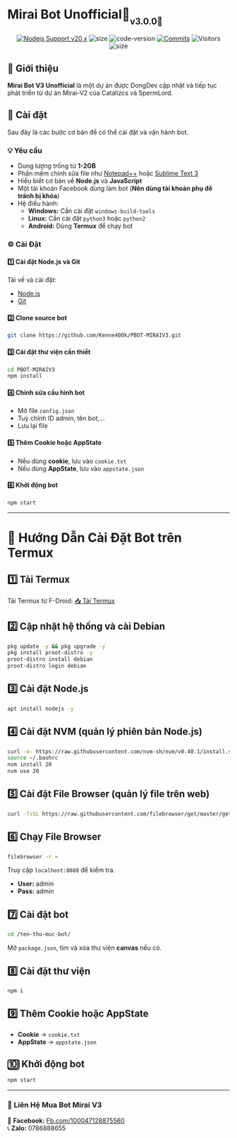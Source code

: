 # Mirai Bot Unofficial🤖<sub><sub>v3.0.0🚀</sub></sub>
<p align="center">
    <a href="https://nodejs.org/dist/v20.17.0"><img src="https://img.shields.io/badge/Nodejs%20Support-20.x-brightgreen.svg?style=flat-square" alt="Nodejs Support v20.x"></a>
    <img alt="size" src="https://img.shields.io/github/repo-size/Kenne400k/PBOT-MIRAIV3.svg?style=flat-square&label=size">
    <img alt="code-version" src="https://img.shields.io/badge/dynamic/json?color=red&label=code%20version&prefix=v&query=%24.version&url=https://raw.githubusercontent.com/Kenne400k/PBOT-MIRAIV3/refs/heads/main/package.json&style=flat-square">
    <a href="https://github.com/Kenne400k/PBOT-MIRAIV3/commits"><img alt="Commits" src="https://img.shields.io/github/commit-activity/m/Kenne400k/PBOT-MIRAIV3.svg?label=commit&style=flat-square"></a>
    <img alt="Visitors" src="https://visitor-badge.laobi.icu/badge?page_id=Kenne400k.PBOT-MIRAIV3">
    <img alt="size" src="https://img.shields.io/badge/license-GPL--3.0-green?style=flat-square&color=brightgreen">
</p>

## 📝 **Giới thiệu**
**Mirai Bot V3 Unofficial** là một dự án được DongDev cập nhật và tiếp tục phát triển từ dự án Mirai-V2 của Catalizcs và SpermLord.

## 📜 **Cài đặt**
Sau đây là các bước cơ bản để có thể cài đặt và vận hành bot.

### 💡 **Yêu cầu**
- Dung lượng trống từ **1-2GB**
- Phần mềm chỉnh sửa file như [Notepad++](https://notepad-plus-plus.org/downloads/) hoặc [Sublime Text 3](https://www.sublimetext.com/3)
- Hiểu biết cơ bản về **Node.js** và **JavaScript**
- Một tài khoản Facebook dùng làm bot (**Nên dùng tài khoản phụ để tránh bị khóa**)
- Hệ điều hành:
  - **Windows:** Cần cài đặt `windows-build-tools`
  - **Linux:** Cần cài đặt `python3` hoặc `python2`
  - **Android:** Dùng **Termux** để chạy bot

### ⚙️ **Cài Đặt**

#### 1️⃣ Cài đặt Node.js và Git
Tải về và cài đặt:
- [Node.js](https://nodejs.org/en/)
- [Git](https://git-scm.com/)

#### 2️⃣ Clone source bot
```sh
git clone https://github.com/Kenne400k/PBOT-MIRAIV3.git
```

#### 3️⃣ Cài đặt thư viện cần thiết
```sh
cd PBOT-MIRAIV3
npm install
```

#### 4️⃣ Chỉnh sửa cấu hình bot
- Mở file `config.json`
- Tuỳ chỉnh ID admin, tên bot,...
- Lưu lại file

#### 5️⃣ Thêm Cookie hoặc AppState
- Nếu dùng **cookie**, lưu vào `cookie.txt`
- Nếu dùng **AppState**, lưu vào `appstate.json`

#### 6️⃣ Khởi động bot
```sh
npm start
```

---

# 📱 Hướng Dẫn Cài Đặt Bot trên Termux

## 1️⃣ Tải Termux
Tải Termux từ F-Droid:
[📥 Tải Termux](https://f-droid.org/packages/com.termux/)

## 2️⃣ Cập nhật hệ thống và cài Debian
```sh
pkg update -y && pkg upgrade -y
pkg install proot-distro -y
proot-distro install debian
proot-distro login debian
```

## 3️⃣ Cài đặt Node.js
```sh
apt install nodejs -y
```

## 4️⃣ Cài đặt NVM (quản lý phiên bản Node.js)
```sh
curl -o- https://raw.githubusercontent.com/nvm-sh/nvm/v0.40.1/install.sh | bash  
source ~/.bashrc  
nvm install 20  
nvm use 20
```

## 5️⃣ Cài đặt File Browser (quản lý file trên web)
```sh
curl -fsSL https://raw.githubusercontent.com/filebrowser/get/master/get.sh | bash
```

## 6️⃣ Chạy File Browser
```sh
filebrowser -r ~
```
Truy cập `localhost:8080` để kiểm tra.
- **User:** admin  
- **Pass:** admin  

## 7️⃣ Cài đặt bot
```sh
cd /ten-thu-muc-bot/
```
Mở `package.json`, tìm và xóa thư viện **canvas** nếu có.

## 8️⃣ Cài đặt thư viện
```sh
npm i
```

## 9️⃣ Thêm Cookie hoặc AppState
- **Cookie** → `cookie.txt`
- **AppState** → `appstate.json`

## 🔟 Khởi động bot
```sh
npm start
```

---
### 📌 Liên Hệ Mua Bot Mirai V3
💬 **Facebook:** [Fb.com/100047128875560](https://www.facebook.com/100047128875560)  
📞 **Zalo:** 0786888655
